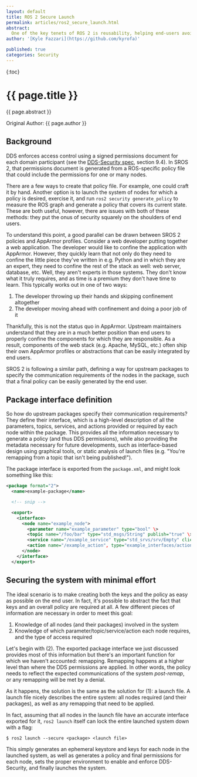 ```yaml
---
layout: default
title: ROS 2 Secure Launch
permalink: articles/ros2_secure_launch.html
abstract:
  One of the key tenets of ROS 2 is reusability, helping end-users avoid constantly needing to reinvent the wheel. This article describes how that is applied in SROS 2, such that individual package maintainers can describe their package's communication requirements, and end-users can use those descriptions to secure their system without needing to be experts in every component being used.
author: '[Kyle Fazzari](https://github.com/kyrofa)'

published: true
categories: Security
---
```


{:toc}


# {{ page.title }}

<div class="abstract" markdown="1">
{{ page.abstract }}
</div>

Original Author: {{ page.author }}


## Background

DDS enforces access control using a signed permissions document for each domain participant (see the [DDS-Security spec][dds_security], section 9.4). In SROS 2, that permissions document is generated from a ROS-specific policy file that could include the permissions for one or many nodes.

There are a few ways to create that policy file. For example, one could craft it by hand. Another option is to launch the system of nodes for which a policy is desired, exercise it, and run `ros2 security generate_policy` to measure the ROS graph and generate a policy that covers its current state. These are both useful, however, there are issues with both of these methods: they put the onus of security squarely on the shoulders of end users.

To understand this point, a good parallel can be drawn between SROS 2 policies and AppArmor profiles. Consider a web developer putting together a web application. The developer would like to confine the application with AppArmor. However, they quickly learn that not only do they need to confine the little piece they've written in e.g. Python and in which they are an expert, they need to confine the rest of the stack as well: web server, database, etc. Well, they aren't experts in those systems. They don't know what it truly requires, and as time is a premium they don't have time to learn. This typically works out in one of two ways:

1. The developer throwing up their hands and skipping confinement altogether
2. The developer moving ahead with confinement and doing a poor job of it

Thankfully, this is not the status quo in AppArmor. Upstream maintainers understand that they are in a much better position than end users to properly confine the components for which they are responsible. As a result, components of the web stack (e.g. Apache, MySQL, etc.) often ship their own AppArmor profiles or abstractions that can be easily integrated by end users.

SROS 2 is following a similar path, defining a way for upstream packages to specify the communication requirements of the nodes in the package, such that a final policy can be easily generated by the end user.


## Package interface definition

So how do upstream packages specify their communication requirements? They define their interface, which is a high-level description of all the parameters, topics, services, and actions provided or required by each node within the package. This provides all the information necessary to generate a policy (and thus DDS permissions), while also providing the metadata necessary for future developments, such as interface-based design using graphical tools, or static analysis of launch files (e.g. "You're remapping from a topic that isn't being published!").

The package interface is exported from the `package.xml`, and might look something like this:

```xml
<package format="2">
  <name>example-package</name>

  <!-- snip -->

  <export>
    <interface>
      <node name="example_node">
        <parameter name="example_parameter" type="bool" \>
        <topic name="/foo/bar" type="std_msgs/String" publish="true" \>
        <service name="/example_service" type="std_srvs/srv/Empty" client="true" \>
        <action name="/example_action", type="example_interfaces/action/Fibonacci" server="true" \>
      </node>
    </interface>
  </export>
```


## Securing the system with minimal effort

The ideal scenario is to make creating both the keys and the policy as easy as possible on the end user. In fact, it's possible to abstract the fact that keys and an overall policy are required at all. A few different pieces of information are necessary in order to meet this goal:

1. Knowledge of all nodes (and their packages) involved in the system
2. Knowledge of which parameter/topic/service/action each node requires, and the type of access required

Let's begin with (2). The exported package interface we just discussed provides most of this information but there's an important function for which we haven't accounted: remapping. Remapping happens at a higher level than where the DDS permissions are applied. In other words, the policy needs to reflect the expected communications of the system _post-remap_, or any remapping will be met by a denial.

As it happens, the solution is the same as the solution for (1): a launch file. A launch file nicely describes the entire system: all nodes required (and their packages), as well as any remapping that need to be applied.

In fact, assuming that all nodes in the launch file have an accurate interface exported for it, `ros2 launch` itself can lock the entire launched system down with a flag:

    $ ros2 launch --secure <package> <launch file>

This simply generates an ephemeral keystore and keys for each node in the launched system, as well as generates a policy and final permissions for each node, sets the proper environment to enable and enforce DDS-Security, and finally launches the system.

[dds_security]: https://www.omg.org/spec/DDS-SECURITY/1.1/PDF
